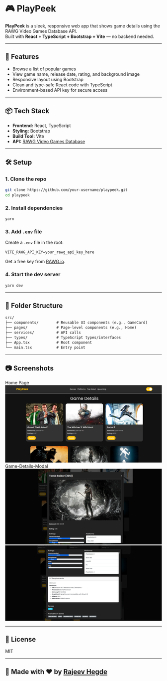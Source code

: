 
# 🎮 PlayPeek

**PlayPeek** is a sleek, responsive web app that shows game details using the RAWG Video Games Database API.  
Built with **React + TypeScript + Bootstrap + Vite** — no backend needed.

---

## 🚀 Features

- Browse a list of popular games
- View game name, release date, rating, and background image
- Responsive layout using Bootstrap
- Clean and type-safe React code with TypeScript
- Environment-based API key for secure access

---

## 📦 Tech Stack

- **Frontend:** React, TypeScript
- **Styling:** Bootstrap
- **Build Tool:** Vite
- **API:** [RAWG Video Games Database](https://rawg.io/apidocs)

---

## 🛠️ Setup

### 1. Clone the repo

```bash
git clone https://github.com/your-username/playpeek.git
cd playpeek
```

### 2. Install dependencies

```bash
yarn
```

### 3. Add `.env` file

Create a `.env` file in the root:

```env
VITE_RAWG_API_KEY=your_rawg_api_key_here
```

Get a free key from [RAWG.io](https://rawg.io/apidocs).

### 4. Start the dev server

```bash
yarn dev
```

---

## 📁 Folder Structure

```
src/
├── components/        # Reusable UI components (e.g., GameCard)
├── pages/             # Page-level components (e.g., Home)
├── services/          # API calls
├── types/             # TypeScript types/interfaces
├── App.tsx            # Root component
└── main.tsx           # Entry point
```

---

## 📷 Screenshots
Home Page
![Home](/public/assets/png/home-sample.png)
Game-Details-Modal
![Game-Details](public/assets/png/game-details-modal.png)
![Game-Details](public/assets/png/game-details-modal-2.png)

---

## 📌 License

MIT

---

## 🤘 Made with ❤️ by [Rajeev Hegde](https://github.com/rajeevhegde)
